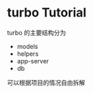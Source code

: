 turbo Tutorial
=================

turbo 的主要结构分为

- models
- helpers
- app-server
- db


可以根据项目的情况自由拆解
